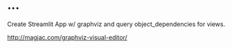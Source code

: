 # ...

Create Streamlit App w/ graphviz and query object_dependencies for views.

http://magjac.com/graphviz-visual-editor/